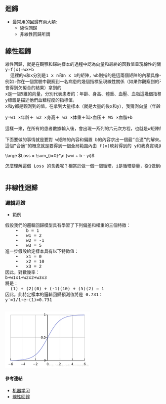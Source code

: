## 迴歸
* 最常用的回歸有兩大類:
    * 線性回歸
    * 非線性回歸所謂
## 線性迴歸
<pre>
線性回歸，就是在觀察和歸納樣本的過程中認為向量和最終的函數值呈現線性的關係而後設計這種關係為：
y=f(x)=wx+b
  這裡的w和x分別是1 x n和n x 1的矩陣，wb則指的是這兩個矩陣的內積具像一點說，
例如:你在一個實驗中觀察到一名病患的幾個指標呈現線性關係（如果你觀察到的不是線性關係而用線性模型來建模話，
會得到欠擬合的結果）拿到的
x是一個5維的向量，分別代表患者的：年齡、身高、體重、血壓、血脂這幾個指標值， 
y標籤是描述他們血糖程度的指標值， 
x和y都是觀測到的值。在拿到大量樣本（就是大量的後x和y），我猜測向量（年齡，身高，體重，血壓，血脂）和與其有關聯關係的血糖程度值有這樣的關係：

y=w1 ×年龄＋ w2 ×身高＋ w3 ×体重＋叫×血压＋ W5 ×血脂+b

這樣一來，在所有的患者數據輸入後，會出現一系列的六元次方程，也就是w矩陣的內容和偏置b的內容。

下面要做的事情就是要對 w矩陣的內容和偏置 b的內容求出一個最“合適”的解來。
這個“合適”的概念就是要得到一個全局範圍內由 f(x)映射得到的 y和我真實現測到的那個 y的差距加和，寫出來是這種 方式：
</pre>
\large $Loss = \sum_{i=0}^\n (wxi + b - yi)$
<pre>
怎麼理解這個 Loss 的含義呢？相當於做一個一個循環，i是循環變量，從1做到n，，覆蓋訓練集當中的每一個樣本向量加和的內容是wxi+b 和yi的差值，每一個訓練向量xi在通過我們剛剛假設的關係f(x)=wx+b映射後與實際觀測值yi的差距值。取絕對值的含義就是指這個差距不論是比觀測值大還是比觀測值小，都是一樣的差距將全局範圍內這n個差距值都加起來，得到所謂的總差距值，就是這個Loss 的含義。

</pre>
## 非線性迴歸
### 邏輯迴歸
* 範例
<pre>
假設我們的邏輯回歸模型具有學習了下列偏差和權重的三個特徵：
    •	b = 1
    •	w1 = 2
    •	w2 = -1
    •	w3 = 5
進一步假設給定樣本具有以下特徵值：
    •	x1 = 0
    •	x2 = 10
    •	x3 = 2
因此，對數幾率：
b+w1x1+w2x2+w3x3
將是：
  (1) + (2)(0) + (-1)(10) + (5)(2) = 1
因此，此特定樣本的邏輯回歸預測值將是 0.731：
y′=1/1+e−(1)=0.731
 
</pre>
![Logistic regression](images/logistic.png)
#### 參考連結
* [机器学习](https://developers.google.com/machine-learning/crash-course/logistic-regression/calculating-a-probability?hl=zh-cn)
* [線性回歸](http://www1.pu.edu.tw/~hdchen/handout_bank/stat/94_4_stat_handout_08.pdf)
